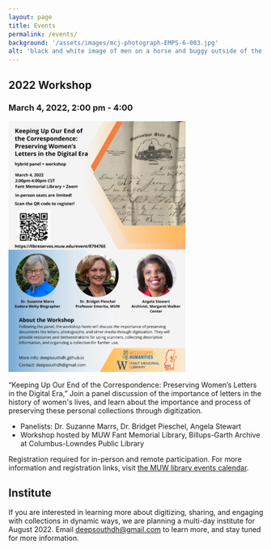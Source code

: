 ```yaml
---
layout: page
title: Events
permalink: /events/
background: '/assets/images/mcj-photograph-EMPS-6-003.jpg'
alt: 'black and white image of men on a horse and buggy outside of the burned down courthouse in Pittsboro, MS, circa 1910'
---
```


## 2022 Workshop
### March 4, 2022, 2:00 pm - 4:00 
<p><img src="https://github.com/DeepSouthDH/deepsouthdh.github.io/blob/main/assets/images/DSDHpanel_22.png" alt="flyer with images of panelists" width="350" height="" >
  
“Keeping Up Our End of the Correspondence: Preserving Women’s Letters in the Digital Era,” 
Join a panel discussion of the importance of letters in the history of women's lives, and learn about the importance and process of preserving these personal collections through digitization.
* Panelists: Dr. Suzanne Marrs, Dr. Bridget Pieschel, Angela Stewart
* Workshop hosted by MUW Fant Memorial Library, Billups-Garth Archive at Columbus-Lowndes Public Library

Registration required for in-person and remote participation. For more information and registration links, visit [the MUW library events calendar](https://libreserves.muw.edu/event/8794765).

## Institute
If you are interested in learning more about digitizing, sharing, and engaging with collections in dynamic ways, we are planning a multi-day institute for August 2022. Email deepsouthdh@gmail.com to learn more, and stay tuned for more information.


